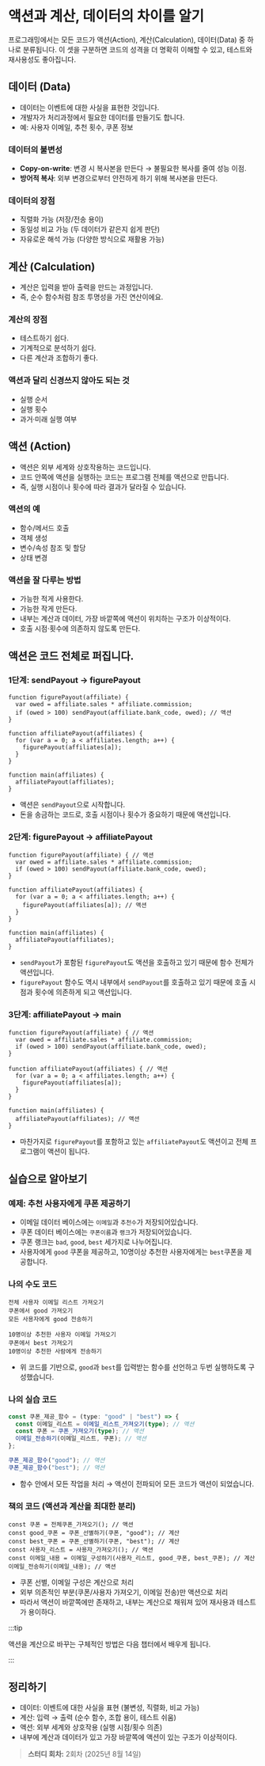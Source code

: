 # 액션과 계산, 데이터의 차이를 알기

프로그래밍에서는 모든 코드가 액션(Action), 계산(Calculation), 데이터(Data) 중 하나로 분류됩니다.
이 셋을 구분하면 코드의 성격을 더 명확히 이해할 수 있고, 테스트와 재사용성도 좋아집니다.

## 데이터 (Data)

- 데이터는 이벤트에 대한 사실을 표현한 것입니다.
- 개발자가 처리과정에서 필요한 데이터를 만들기도 합니다.
- 예: 사용자 이메일, 추천 횟수, 쿠폰 정보

### 데이터의 불변성

- **Copy-on-write**: 변경 시 복사본을 만든다 → 불필요한 복사를 줄여 성능 이점.
- **방어적 복사**: 외부 변경으로부터 안전하게 하기 위해 복사본을 만든다.

### 데이터의 장점

- 직렬화 가능 (저장/전송 용이)
- 동일성 비교 가능 (두 데이터가 같은지 쉽게 판단)
- 자유로운 해석 가능 (다양한 방식으로 재활용 가능)

## 계산 (Calculation)

- 계산은 입력을 받아 출력을 만드는 과정입니다.
- 즉, 순수 함수처럼 참조 투명성을 가진 연산이에요.

### 계산의 장점

- 테스트하기 쉽다.
- 기계적으로 분석하기 쉽다.
- 다른 계산과 조합하기 좋다.

### 액션과 달리 신경쓰지 않아도 되는 것

- 실행 순서
- 실행 횟수
- 과거·미래 실행 여부

## 액션 (Action)

- 액션은 외부 세계와 상호작용하는 코드입니다.
- 코드 안쪽에 액션을 실행하는 코드는 프로그램 전체를 액션으로 만듭니다.
- 즉, 실행 시점이나 횟수에 따라 결과가 달라질 수 있습니다.

### 액션의 예

- 함수/메서드 호출
- 객체 생성
- 변수/속성 참조 및 할당
- 상태 변경

### 액션을 잘 다루는 방법

- 가능한 적게 사용한다.
- 가능한 작게 만든다.
- 내부는 계산과 데이터, 가장 바깥쪽에 액션이 위치하는 구조가 이상적이다.
- 호출 시점·횟수에 의존하지 않도록 만든다.

## 액션은 코드 전체로 퍼집니다.

### 1단계: sendPayout -> figurePayout

```ts{3}
function figurePayout(affiliate) {
  var owed = affiliate.sales * affiliate.commission;
  if (owed > 100) sendPayout(affiliate.bank_code, owed); // 액션
}

function affiliatePayout(affiliates) {
  for (var a = 0; a < affiliates.length; a++) {
    figurePayout(affiliates[a]);
  }
}

function main(affiliates) {
  affiliatePayout(affiliates);
}
```

- 액션은 `sendPayout`으로 시작합니다.
- 돈을 송금하는 코드로, 호출 시점이나 횟수가 중요하기 때문에 액션입니다.

### 2단계: figurePayout -> affiliatePayout

```ts{1-4,8}
function figurePayout(affiliate) { // 액션
  var owed = affiliate.sales * affiliate.commission;
  if (owed > 100) sendPayout(affiliate.bank_code, owed);
}

function affiliatePayout(affiliates) {
  for (var a = 0; a < affiliates.length; a++) {
    figurePayout(affiliates[a]); // 액션
  }
}

function main(affiliates) {
  affiliatePayout(affiliates);
}
```

- `sendPayout`가 포함된 `figurePayout`도 액션을 호출하고 있기 때문에 함수 전체가 액션입니다.
- `figurePayout` 함수도 역시 내부에서 `sendPayout`를 호출하고 있기 때문에 호출 시점과 횟수에 의존하게 되고 액션입니다.

### 3단계: affiliatePayout -> main

```ts{1-4,6-9,12}
function figurePayout(affiliate) { // 액션
  var owed = affiliate.sales * affiliate.commission;
  if (owed > 100) sendPayout(affiliate.bank_code, owed);
}

function affiliatePayout(affiliates) { // 액션
  for (var a = 0; a < affiliates.length; a++) {
    figurePayout(affiliates[a]);
  }
}

function main(affiliates) {
  affiliatePayout(affiliates); // 액션
}
```

- 마찬가지로 `figurePayout`를 포함하고 있는 `affiliatePayout`도 액션이고 전체 프로그램이 액션이 됩니다.

## 실습으로 알아보기

### 예제: 추천 사용자에게 쿠폰 제공하기

- 이메일 데이터 베이스에는 `이메일`과 `추천수`가 저장되어있습니다.
- 쿠폰 데이터 베이스에는 `쿠폰이름`과 `랭크`가 저장되어있습니다.
- 쿠폰 랭크는 `bad`, `good`, `best` 세가지로 나누어집니다.
- 사용자에게 `good` 쿠폰을 제공하고, 10명이상 추천한 사용자에게는 `best`쿠폰을 제공합니다.

### 나의 수도 코드

```
전체 사용자 이메일 리스트 가져오기
쿠폰에서 good 가져오기
모든 사용자에게 good 전송하기

10명이상 추천한 사용자 이메일 가져오기
쿠폰에서 best 가져오기
10명이상 추천한 사람에게 전송하기
```

- 위 코드를 기반으로, `good`과 `best`를 입력받는 함수를 선언하고 두번 실행하도록 구성했습니다.

### 나의 실습 코드

```ts
const 쿠폰_제공_함수 = (type: "good" | "best") => {
  const 이메일_리스트 = 이메일_리스트_가져오기(type); // 액션
  const 쿠폰 = 쿠폰_가져오기(type); // 액션
  이메일_전송하기(이메일_리스트, 쿠폰); // 액션
};

쿠폰_제공_함수("good"); // 액션
쿠폰_제공_함수("best"); // 액션
```

- 함수 안에서 모든 작업을 처리 → 액션이 전파되어 모든 코드가 액션이 되었습니다.

### 책의 코드 (액션과 계산을 최대한 분리)

```ts{2,3,5}
const 쿠폰 = 전체쿠폰_가져오기(); // 액션
const good_쿠폰 = 쿠폰_선별하기(쿠폰, "good"); // 계산
const best_쿠폰 = 쿠폰_선별하기(쿠폰, "best"); // 계산
const 사용자_리스트 = 사용자_가져오기(); // 액션
const 이메일_내용 = 이메일_구성하기(사용자_리스트, good_쿠폰, best_쿠폰); // 계산
이메일_전송하기(이메일_내용); // 액션
```

- 쿠폰 선별, 이메일 구성은 계산으로 처리
- 외부 의존적인 부분(쿠폰/사용자 가져오기, 이메일 전송)만 액션으로 처리
- 따라서 액션이 바깥쪽에만 존재하고, 내부는 계산으로 채워져 있어 재사용과 테스트가 용이하다.

:::tip

액션을 계산으로 바꾸는 구체적인 방법은 다음 챕터에서 배우게 됩니다.

:::

## 정리하기

- 데이터: 이벤트에 대한 사실을 표현 (불변성, 직렬화, 비교 가능)
- 계산: 입력 → 출력 (순수 함수, 조합 용이, 테스트 쉬움)
- 액션: 외부 세계와 상호작용 (실행 시점/횟수 의존)
- 내부에 계산과 데이터가 있고 가장 바깥쪽에 액션이 있는 구조가 이상적이다.

> **스터디 회차:** 2회차 (2025년 8월 14일)
